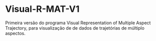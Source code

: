 # Visual-R-MAT-V1
Primeira versão do programa Visual Representation of Multiple Aspect Trajectory, para visualização de de dados de trajetórias de múltiplo aspectos.
